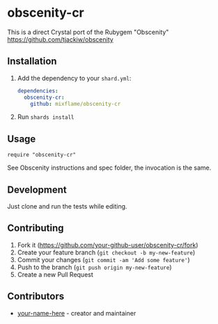 # obscenity-cr

This is a direct Crystal port of the Rubygem "Obscenity" <https://github.com/tjackiw/obscenity>

## Installation

1. Add the dependency to your `shard.yml`:

   ```yaml
   dependencies:
     obscenity-cr:
       github: mixflame/obscenity-cr
   ```

2. Run `shards install`

## Usage

```crystal
require "obscenity-cr"
```

See Obscenity instructions and spec folder, the invocation is the same.

## Development

Just clone and run the tests while editing.

## Contributing

1. Fork it (<https://github.com/your-github-user/obscenity-cr/fork>)
2. Create your feature branch (`git checkout -b my-new-feature`)
3. Commit your changes (`git commit -am 'Add some feature'`)
4. Push to the branch (`git push origin my-new-feature`)
5. Create a new Pull Request

## Contributors

- [your-name-here](https://github.com/your-github-user) - creator and maintainer
